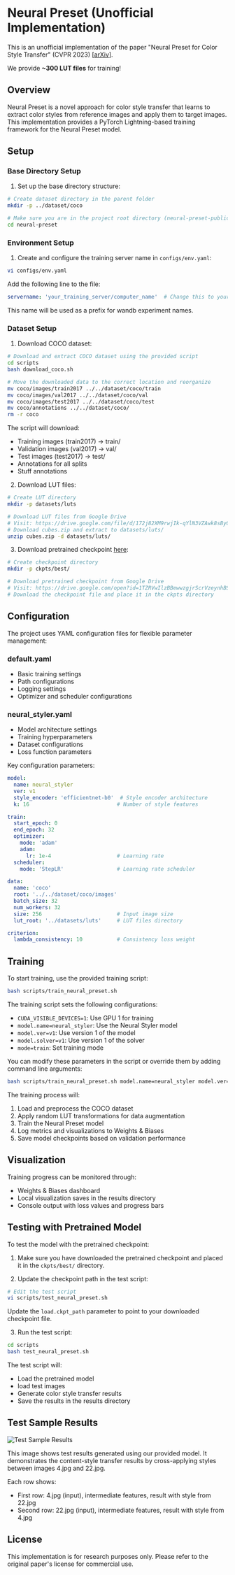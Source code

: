 # Neural Preset (Unofficial Implementation)

This is an unofficial implementation of the paper "Neural Preset for Color Style Transfer" (CVPR 2023) [[arXiv](https://arxiv.org/abs/2303.13511)].

We provide **~300 LUT files** for training!

## Overview

Neural Preset is a novel approach for color style transfer that learns to extract color styles from reference images and apply them to target images. This implementation provides a PyTorch Lightning-based training framework for the Neural Preset model.

## Setup

### Base Directory Setup

1. Set up the base directory structure:
```bash
# Create dataset directory in the parent folder
mkdir -p ../dataset/coco

# Make sure you are in the project root directory (neural-preset-public)
cd neural-preset
```

### Environment Setup

1. Create and configure the training server name in `configs/env.yaml`:
```bash
vi configs/env.yaml
```
Add the following line to the file:
```yaml
servername: 'your_training_server/computer_name'  # Change this to your training server/computer name
```
This name will be used as a prefix for wandb experiment names.

### Dataset Setup

1. Download COCO dataset:
```bash
# Download and extract COCO dataset using the provided script
cd scripts
bash download_coco.sh

# Move the downloaded data to the correct location and reorganize
mv coco/images/train2017 ../../dataset/coco/train
mv coco/images/val2017 ../../dataset/coco/val
mv coco/images/test2017 ../../dataset/coco/test
mv coco/annotations ../../dataset/coco/
rm -r coco
```

The script will download:
- Training images (train2017) → train/
- Validation images (val2017) → val/
- Test images (test2017) → test/
- Annotations for all splits
- Stuff annotations

2. Download LUT files:
```bash
# Create LUT directory
mkdir -p datasets/luts

# Download LUT files from Google Drive
# Visit: https://drive.google.com/file/d/172j82XM9rwjIk-qYlN3VZAwk8sBy0XAf/view?usp=sharing
# Download cubes.zip and extract to datasets/luts/
unzip cubes.zip -d datasets/luts/
```

3. Download pretrained checkpoint [here](https://drive.google.com/open?id=1TZRVwIlzBBewwzgjrScrVzeynhBSLmm0&usp=drive_fs):
```bash
# Create checkpoint directory
mkdir -p ckpts/best/

# Download pretrained checkpoint from Google Drive
# Visit: https://drive.google.com/open?id=1TZRVwIlzBBewwzgjrScrVzeynhBSLmm0&usp=drive_fs
# Download the checkpoint file and place it in the ckpts directory
```

## Configuration

The project uses YAML configuration files for flexible parameter management:

### default.yaml
- Basic training settings
- Path configurations
- Logging settings
- Optimizer and scheduler configurations

### neural_styler.yaml
- Model architecture settings
- Training hyperparameters
- Dataset configurations
- Loss function parameters

Key configuration parameters:
```yaml
model:
  name: neural_styler
  ver: v1
  style_encoder: 'efficientnet-b0'  # Style encoder architecture
  k: 16                            # Number of style features

train:
  start_epoch: 0
  end_epoch: 32
  optimizer:
    mode: 'adam'
    adam:
      lr: 1e-4                     # Learning rate
  scheduler:
    mode: 'StepLR'                 # Learning rate scheduler

data:
  name: 'coco'
  root: '../../dataset/coco/images'
  batch_size: 32
  num_workers: 32
  size: 256                        # Input image size
  lut_root: '../datasets/luts'     # LUT files directory

criterion:
  lambda_consistency: 10           # Consistency loss weight
```

## Training

To start training, use the provided training script:
```bash
bash scripts/train_neural_preset.sh
```

The training script sets the following configurations:
- `CUDA_VISIBLE_DEVICES=1`: Use GPU 1 for training
- `model.name=neural_styler`: Use the Neural Styler model
- `model.ver=v1`: Use version 1 of the model
- `model.solver=v1`: Use version 1 of the solver
- `mode=train`: Set training mode

You can modify these parameters in the script or override them by adding command line arguments:
```bash
bash scripts/train_neural_preset.sh model.name=neural_styler model.ver=v2
```

The training process will:
1. Load and preprocess the COCO dataset
2. Apply random LUT transformations for data augmentation
3. Train the Neural Preset model
4. Log metrics and visualizations to Weights & Biases
5. Save model checkpoints based on validation performance

## Visualization

Training progress can be monitored through:
- Weights & Biases dashboard
- Local visualization saves in the results directory
- Console output with loss values and progress bars

## Testing with Pretrained Model

To test the model with the pretrained checkpoint:

1. Make sure you have downloaded the pretrained checkpoint and placed it in the `ckpts/best/` directory.

2. Update the checkpoint path in the test script:
```bash
# Edit the test script
vi scripts/test_neural_preset.sh
```
Update the `load.ckpt_path` parameter to point to your downloaded checkpoint file.

3. Run the test script:
```bash
cd scripts
bash test_neural_preset.sh
```

The test script will:
- Load the pretrained model
- load test images
- Generate color style transfer results
- Save the results in the results directory


## Test Sample Results

![Test Sample Results](./test_sample.png)

This image shows test results generated using our provided model. It demonstrates the content-style transfer results by cross-applying styles between images 4.jpg and 22.jpg.

Each row shows:
- First row: 4.jpg (input), intermediate features, result with style from 22.jpg
- Second row: 22.jpg (input), intermediate features, result with style from 4.jpg


## License

This implementation is for research purposes only. Please refer to the original paper's license for commercial use.
